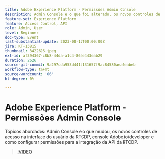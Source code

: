 ```yaml
---
title: Adobe Experience Platform - Permissões Admin Console
description: Admin Console e o que foi alterado, os novos controles de acesso na interface do usuário da RTCDP, console Adobe.io/developer e como configurar permissões para a integração da API da RTCDP.
feature-set: Experience Platform
feature: Access Control, API
role: Admin, User
level: Beginner
doc-type: Event
last-substantial-update: 2023-08-17T00:00:00Z
jira: KT-13815
thumbnail: 3422626.jpeg
exl-id: af394367-c8b8-44da-a1c4-864e443eab29
duration: 2626
source-git-commit: 9a297cda953d4414131657f9ac84580aea0eabeb
workflow-type: tm+mt
source-wordcount: '66'
ht-degree: 0%

---
```


# Adobe Experience Platform - Permissões Admin Console

Tópicos abordados: Admin Console e o que mudou, os novos controles de acesso na interface do usuário da RTCDP, console Adobe.io/developer e como configurar permissões para a integração da API da RTCDP.

>[!VIDEO](https://video.tv.adobe.com/v/3422626/?learn=on)
